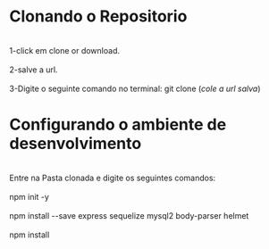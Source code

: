 # Clonando o Repositorio
<br>1-click em clone or download.</br>
<br>2-salve a url.</br>
<br>3-Digite o seguinte comando no terminal: git clone (*cole a url salva*)</br>

# Configurando o ambiente de desenvolvimento
<br>Entre na Pasta clonada e digite os seguintes comandos:</br>
<br>npm init -y</br>
<br>npm install --save express sequelize mysql2 body-parser helmet</br>
<br>npm install</br>
